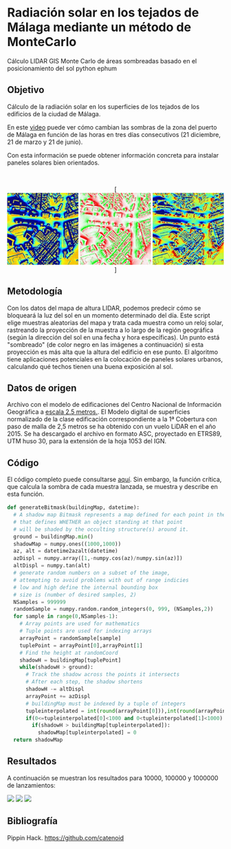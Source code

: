 # Radiación solar en los tejados de Málaga mediante un método de MonteCarlo

Cálculo LIDAR GIS Monte Carlo de áreas sombreadas basado en el posicionamiento del sol python ephum

## Objetivo

Cálculo de la radiación solar en los superficies de los tejados de los edificios de la ciudad de Málaga.

En este [video](./radiacionMalaga.avi) puede ver cómo cambian las sombras de la zona del puerto de Málaga en función de las horas en tres días consecutivos (21 diciembre, 21 de marzo y 21 de junio).

Con esta información se puede obtener información concreta para instalar paneles solares bien orientados.

<br/>
<p style="text-align: center;">
[<img src='../img/radiacion.jpg' width=600>]
</p>


## Metodología

Con los datos del mapa de altura LIDAR, podemos predecir cómo se bloqueará la luz del sol en un momento determinado del día. Este script elige muestras aleatorias del mapa y trata cada muestra como un reloj solar, rastreando la proyección de la muestra a lo largo de la región geográfica (según la dirección del sol en una fecha y hora específicas). Un punto está "sombreado" (de color negro en las imágenes a continuación) si esta proyección es más alta que la altura del edificio en ese punto. El algoritmo tiene aplicaciones potenciales en la colocación de paneles solares urbanos, calculando qué techos tienen una buena exposición al sol.

## Datos de origen

Archivo con el modelo de edificaciones del Centro Nacional de Información Geográfica a [escala 2.5 metros.](http://centrodedescargas.cnig.es/CentroDescargas/catalogo.do?Serie=MDT02#). El Modelo digital de superficies normalizado de la clase edificación correspondiente a la 1ª Cobertura con paso de malla de 2,5 metros se ha obtenido con un vuelo LiDAR en el año 2015. Se ha descargado el archivo en formato ASC, proyectado en ETRS89, UTM huso 30, para la extensión de la hoja 1053 del IGN.

## Código

El código completo puede consultarse [aquí](./radiacionMonteCarlo.py). Sin embargo, la función crítica, que calcula la sombra de cada muestra lanzada, se muestra y describe en esta función.

```py
def generateBitmask(buildingMap, datetime):
  # A shadow map Bitmask represents a map defined for each point in the plane
  # that defines WHETHER an object standing at that point
  # will be shaded by the occulting structure(s) around it.
  ground = buildingMap.min()
  shadowMap = numpy.ones((1000,1000))
  az, alt = datetime2azalt(datetime)
  azDispl = numpy.array([1,-numpy.cos(az)/numpy.sin(az)])
  altDispl = numpy.tan(alt)
  # generate random numbers on a subset of the image,
  # attempting to avoid problems with out of range indicies
  # low and high define the internal bounding box
  # size is (number of desired samples, 2)
  NSamples = 999999
  randomSample = numpy.random.random_integers(0, 999, (NSamples,2))
  for sample in range(0,NSamples-1):
    # Array points are used for mathematics
    # Tuple points are used for indexing arrays
    arrayPoint = randomSample[sample]
    tuplePoint = arrayPoint[0],arrayPoint[1]
    # Find the height at randomCoord
    shadowH = buildingMap[tuplePoint]
    while(shadowH > ground):
      # Track the shadow across the points it intersects
      # After each step, the shadow shortens
      shadowH -= altDispl
      arrayPoint += azDispl
      # buildingMap must be indexed by a tuple of integers
      tupleinterpolated = int(round(arrayPoint[0])),int(round(arrayPoint[1]))
      if(0<=tupleinterpolated[0]<1000 and 0<tupleinterpolated[1]<1000):
        if(shadowH > buildingMap[tupleinterpolated]):
          shadowMap[tupleinterpolated] = 0
  return shadowMap

```

## Resultados

A continuación se muestran los resultados para 10000, 100000 y 1000000 de lanzamientos:

<img src='https://camo.githubusercontent.com/0ee2adafe7480b53f551b0dc9bef73853ae73cd4/687474703a2f2f692e696d6775722e636f6d2f38713233714a552e706e67' width=300>
<img src='https://camo.githubusercontent.com/743d27135187210eb3e0eee4617c10761d3bc79c/687474703a2f2f692e696d6775722e636f6d2f67305275326b322e706e67' width=300>
<img src='https://camo.githubusercontent.com/3cd6ade83630b73b1a0aa4fd6c3d831c4cf686d3/687474703a2f2f692e696d6775722e636f6d2f79454b35796b622e706e67' width=300>


## Bibliografía

Pippin Hack. https://github.com/catenoid